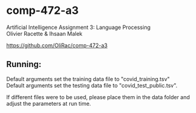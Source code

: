 # comp-472-a3
 Artificial Intelligence Assignment 3: Language Processing <br/>
Olivier Racette & Ihsaan Malek

https://github.com/OliRac/comp-472-a3

## Running:
Default arguments set the training data file to "covid_training.tsv" <br />
Default arguments set the testing data file to "covid_test_public.tsv".

If different files were to be used, please place them in the data folder and adjust the parameters at run time.
